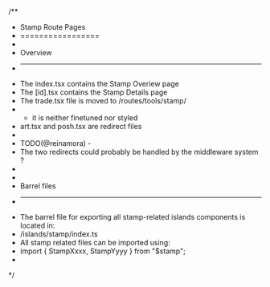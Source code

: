 /**
 * Stamp Route Pages
 * =================
 * 
 * Overview
 * --------
 * The index.tsx contains the Stamp Overiew page
 * The [id].tsx contains the Stamp Details page
 * The trade.tsx file is moved to /routes/tools/stamp/
 *  - it is neither finetuned nor styled
 * art.tsx and posh.tsx are redirect files 
 * 
 * TODO(@reinamora) - 
 * The two redirects could probably be handled by the middleware system ? 
 *
 *
 * Barrel files
 * ------------
 * The barrel file for exporting all stamp-related islands components is located in:
 * /islands/stamp/index.ts
 * All stamp related files can be imported using:
 * import { StampXxxx, StampYyyy } from "$stamp";
 *
 */